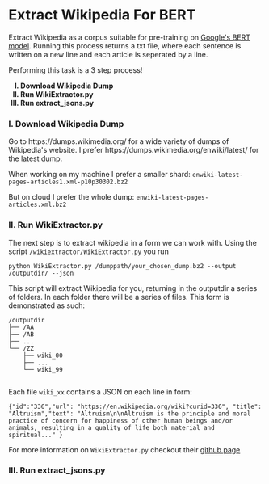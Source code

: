 # Extract Wikipedia For BERT

Extract Wikipedia as a corpus suitable for pre-training on [Google's BERT model](https://github.com/google-research/bert). 
Running this process returns a txt file, where each sentence is written on a new line and each article is seperated by a line. 

Performing this task is a 3 step process! 
<ol type="I">
    <b>
    <li> Download Wikipedia Dump </li>
    <li> Run WikiExtractor.py </li>
    <li> Run extract_jsons.py </li>
    </b>
</ol>


<h3> I. Download Wikipedia Dump  </h3>
Go to https://dumps.wikimedia.org/ for a wide variety of dumps of Wikipedia's website. I prefer 
https://dumps.wikimedia.org/enwiki/latest/ for the latest dump. 

When working on my machine I prefer a smaller shard: `enwiki-latest-pages-articles1.xml-p10p30302.bz2`

But on cloud I prefer the whole dump: `enwiki-latest-pages-articles.xml.bz2`

<h3> II. Run WikiExtractor.py </h3>

The next step is to extract wikipedia in a form we can work with. Using the script `/wikiextractor/WikiExtractor.py`  you run 

```
python WikiExtractor.py /dumppath/your_chosen_dump.bz2 --output /outputdir/ --json 
```
This script will extract Wikipedia for you, returning in the outputdir a series of folders. In each folder there will be a series of files.
This form is demonstrated as such:

```
/outputdir
├── /AA 
├── /AB
├── ...
└── /ZZ
    ├── wiki_00
    ├── ...
    └── wiki_99
    
```
Each file `wiki_xx` contains a JSON on each line in form:

```
{"id":"336","url": "https://en.wikipedia.org/wiki?curid=336", "title": "Altruism","text": "Altruism\n\nAltruism is the principle and moral practice of concern for happiness of other human beings and/or animals, resulting in a quality of life both material and spiritual..." } 
```

For more information on `WikiExtractor.py` checkout their [github page](https://github.com/attardi/wikiextractor)
<h3> III. Run extract_jsons.py </h3>
